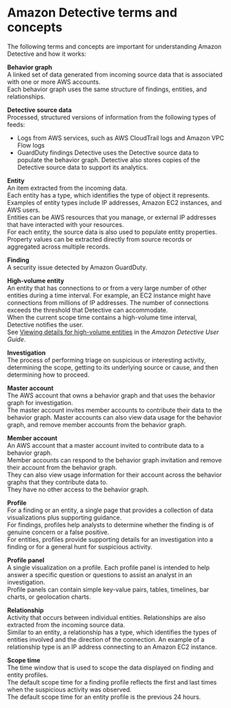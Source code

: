 # Amazon Detective terms and concepts<a name="detective-terms-concepts"></a>

The following terms and concepts are important for understanding Amazon Detective and how it works:

****Behavior graph****  
A linked set of data generated from incoming source data that is associated with one or more AWS accounts\.  
Each behavior graph uses the same structure of findings, entities, and relationships\.

****Detective source data****  
Processed, structured versions of information from the following types of feeds:  
+ Logs from AWS services, such as AWS CloudTrail logs and Amazon VPC Flow logs
+ GuardDuty findings
Detective uses the Detective source data to populate the behavior graph\. Detective also stores copies of the Detective source data to support its analytics\.

**Entity**  
An item extracted from the incoming data\.  
Each entity has a type, which identifies the type of object it represents\. Examples of entity types include IP addresses, Amazon EC2 instances, and AWS users\.  
Entities can be AWS resources that you manage, or external IP addresses that have interacted with your resources\.  
For each entity, the source data is also used to populate entity properties\. Property values can be extracted directly from source records or aggregated across multiple records\.

****Finding****  
A security issue detected by Amazon GuardDuty\.

**High\-volume entity**  
An entity that has connections to or from a very large number of other entities during a time interval\. For example, an EC2 instance might have connections from millions of IP addresses\. The number of connections exceeds the threshold that Detective can accommodate\.  
When the current scope time contains a high\-volume time interval, Detective notifies the user\.  
See [Viewing details for high\-volume entities](https://docs.aws.amazon.com/detective/latest/userguide/high-degree-entities.html) in the *Amazon Detective User Guide*\.

****Investigation****  
The process of performing triage on suspicious or interesting activity, determining the scope, getting to its underlying source or cause, and then determining how to proceed\.

****Master account****  
The AWS account that owns a behavior graph and that uses the behavior graph for investigation\.  
The master account invites member accounts to contribute their data to the behavior graph\. Master accounts can also view data usage for the behavior graph, and remove member accounts from the behavior graph\.

****Member account****  
An AWS account that a master account invited to contribute data to a behavior graph\.  
Member accounts can respond to the behavior graph invitation and remove their account from the behavior graph\.  
They can also view usage information for their account across the behavior graphs that they contribute data to\.  
They have no other access to the behavior graph\.

****Profile****  
For a finding or an entity, a single page that provides a collection of data visualizations plus supporting guidance\.  
For findings, profiles help analysts to determine whether the finding is of genuine concern or a false positive\.  
For entities, profiles provide supporting details for an investigation into a finding or for a general hunt for suspicious activity\.

****Profile panel****  
A single visualization on a profile\. Each profile panel is intended to help answer a specific question or questions to assist an analyst in an investigation\.  
Profile panels can contain simple key\-value pairs, tables, timelines, bar charts, or geolocation charts\.

****Relationship****  
Activity that occurs between individual entities\. Relationships are also extracted from the incoming source data\.  
Similar to an entity, a relationship has a type, which identifies the types of entities involved and the direction of the connection\. An example of a relationship type is an IP address connecting to an Amazon EC2 instance\.

****Scope time****  
The time window that is used to scope the data displayed on finding and entity profiles\.  
The default scope time for a finding profile reflects the first and last times when the suspicious activity was observed\.  
The default scope time for an entity profile is the previous 24 hours\.